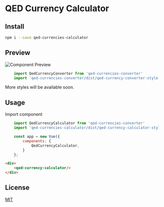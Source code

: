 # QED Currency Calculator

## Install

```bash
npm i --save qed-currencies-calculator
```
## Preview

![Component Preview](https://raw.githubusercontent.com/QEDteam/qed-currency-converter/master/dist/calculator.png)
```javascript
    import QedCurrencyConverter from 'qed-currencies-converter'
    import 'qed-currencies-converter/dist/qed-currency-converter-style.css'
```
More styles will be available soon.

## Usage

Import component

```javascript
    import QedCurrencyCalculator from 'qed-currencies-converter'
    import 'qed-currencies-calculator/dist/qed-currency-calculator-style.css'

    const app = new Vue({
        components: {
            QedCurrencyCalculator,
        }
    };
```

```html
<div>
    <qed-currency-calculator/>
</div>
```

## License

[MIT](http://vjpr.mit-license.org)

[npm-image]: https://img.shields.io/npm/v/live-xxx.svg
[npm-url]: https://npmjs.org/package/live-xxx
[travis-image]: https://img.shields.io/travis/live-js/live-xxx/master.svg
[travis-url]: https://travis-ci.org/live-js/live-xxx
[coveralls-image]: https://img.shields.io/coveralls/live-js/live-xxx/master.svg
[coveralls-url]: https://coveralls.io/r/live-js/live-xxx?branch=master
